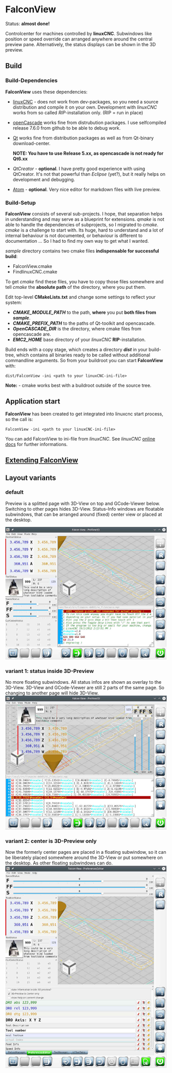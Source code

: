 # FalconView

Status: **almost done!**

Controlcenter for machines controlled by **linuxCNC**.
Subwindows like position or speed override can arranged anywhere
around the central preview pane.
Alternatively, the status displays can be shown in the 3D preview.

## Build

### Build-Dependencies

**FalconView** uses these dependencies:

- [linuxCNC](https://github.com/LinuxCNC/linuxcnc) - does not work from dev-packages,
  so you need a source distribution and compile it on your own. Development with
  *linuxCNC* works from so called *RIP*-installation only.
  (RIP = run in place)

- [openCascade](https://git.dev.opencascade.org/repos/occt.git) works fine from
  distrubution packages. I use selfcompiled release 7.6.0 from github to be able
  to debug work.

- [Qt](https://www.qt.io/download) works fine from distribution packages as well as
  from Qt-binary download-center.

  **NOTE: You have to use Release 5.xx, as opencascade is not ready for Qt6.xx**

- *QtCreator* - **optional**. I have pretty good experience with using QtCreator.
  It's not that powerful than *Eclipse* (yet?), but it really helps on
  development and debugging.

- [Atom](https://atom.io/) - **optional**. Very nice editor for markdown files with live preview.

### Build-Setup
**FalconView** consists of several sub-projects. I hope, that separation helps in
understanding and may serve as a blueprint for extensions.
*qmake* is not able to handle the dependencies of subprojects, so I migrated to *cmake*.
*cmake* is a challenge to start with. Its huge, hard to understand and a lot of
internal behaviour is not documented, or behaviour is different to documentation ...
So I had to find my own way to get what I wanted.

*sample* directory contains two cmake files **indispensable for successful build**:

- FalconView.cmake
- FindlinuxCNC.cmake

To get *cmake* find these files, you have to copy those files somewhere and tell *cmake* the **absolute path** of the directory, where you put them.

Edit top-level **CMakeLists.txt** and change some settings to reflect your system:

- ***CMAKE_MODULE_PATH*** to the path, **where** you put **both files from** ***sample***.
- ***CMAKE_PREFIX_PATH*** to the paths of Qt-toolkit and opencascade.
- ***OpenCASCADE_DIR*** is the directory, where cmake files from opencascade are.
- ***EMC2_HOME*** base directory of your *linuxCNC* **RIP**-installation.

Build ends with a copy stage, which creates a directory ***dist*** in your build-tree, which contains all binaries ready to be called without additional commandline arguments.
So from your buildroot you can start **FalconView** with:
```
dist/FalconView -ini <path to your linuxCNC-ini-file>
```

**Note:** - cmake works best with a buildroot outside of the source tree.

## Application start
**FalconView** has been created to get integrated into linuxcnc start process, so the call is:

```
FalconView -ini <path to your linuxCNC-ini-file>
```
You can add FalconView to ini-file from *linuxCNC*. See *linuxCNC* [online docs](https://linuxcnc.org/docs/devel/html/config/ini-config.html) for further informations.

## [Extending FalconView](EXTENDING.md)

## Layout variants
### default
Preview is a splitted page with 3D-View on top and GCode-Viewer below. Switching to other pages hides 3D-View. Status-Info windows are floatable subwindows, that can be arranged around (fixed) center view or placed at the desktop.

[![default](sample/FalconView01s.jpg)](sample/FalconView01.jpg)
### variant 1: status inside 3D-Preview
No more floating subwindows. All status infos are shown as overlay to the 3D-View. 3D-View and GCode-Viewer are still 2 parts of the same page. So changing to another page will hide 3D-View.
[![status inside](sample/FalconView02s.jpg)](sample/FalconView02.jpg)

### variant 2: center is 3D-Preview only
Now the formerly center pages are placed in a floating subwindow, so it can be liberately placed somewhere around the 3D-View or put somewhere on the desktop. As other floating subwindows can do.
[![default](sample/FalconView03s.jpg)](sample/FalconView03.jpg)
